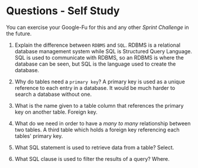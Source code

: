 # Questions - Self Study

You can exercise your Google-Fu for this and any other _Sprint Challenge_ in the future.

1.  Explain the difference between `RDBMS` and `SQL`.
    RDBMS is a relational database management system while SQL is Structured Query Language. SQL is used to communicate with RDBMS, so an RDBMS is where the database can be seen, but SQL is the language used to create the database.

1.  Why do tables need a `primary key`?
    A primary key is used as a unique reference to each entry in a database. It would be much harder to search a database without one.

1.  What is the name given to a table column that references the primary key
    on another table.
    Foreign key.

1.  What do we need in order to have a _many to many_ relationship between two
    tables.
    A third table which holds a foreign key referencing each tables' primary key.

1.  What SQL statement is used to retrieve data from a table?
    Select.

1.  What SQL clause is used to filter the results of a query?
    Where.